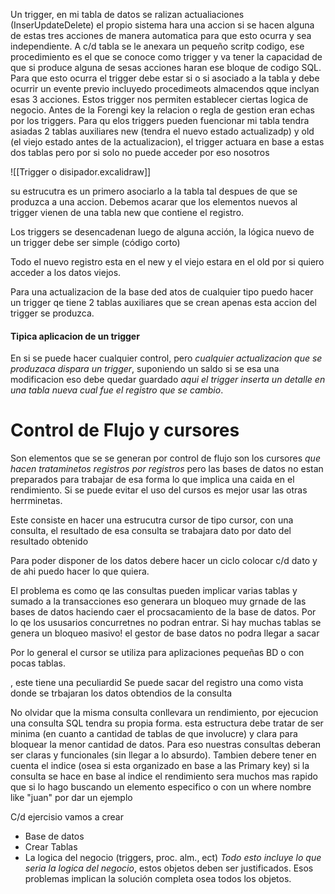 Un trigger, en mi tabla de datos se ralizan actualiaciones (InserUpdateDelete) el propio sistema hara una accion si se hacen alguna de estas tres acciones de manera automatica para que esto ocurra y sea independiente. A c/d tabla se le anexara un pequeño scritp codigo, ese procedimiento es el que se conoce como trigger y va tener la capacidad de que si produce alguna de sesas acciones haran ese bloque de codigo SQL.  Para que esto ocurra el trigger debe estar si o si asociado a la tabla y debe ocurrir un evente previo incluyedo procedimeots almacendos qque inclyan esas 3 acciones.
Estos trigger nos permiten establecer ciertas logica de negocio. Antes de la Forengi key la relacion o regla de gestion eran echas por los triggers. Para qu elos triggers pueden fuencionar mi tabla tendra asiadas 2 tablas auxiliares new (tendra el nuevo estado actualizadp) y old (el viejo estado antes de la actualizacion), el trigger actuara en base a estas dos tablas pero por si solo no puede acceder por eso nosotros   

![[Trigger o disipador.excalidraw]]

su estrucutra es un primero asociarlo a la tabla tal despues de que se produzca a una accion. Debemos acarar que los elementos nuevos al trigger vienen de una tabla new que contiene el registro. 

Los triggers se desencadenan luego de alguna acción, la lógica nuevo de un trigger debe ser simple (código corto)

Todo el nuevo registro esta en el new y el viejo estara en el old por si quiero acceder a los datos viejos. 


Para una actualizacion de la base ded atos de cualquier tipo puedo hacer un trigger qe tiene 2 tablas auxiliares que se crean apenas esta accion del trigger se produzca. 


#### Tipica aplicacion de un trigger

En si se puede hacer cualquier control, pero _cualquier actualizacion que se produzaca dispara un trigger_, suponiendo un saldo si se esa una modificacion eso debe quedar guardado _aqui el trigger inserta un detalle en una tabla nueva cual fue el registro que se cambio_.

# Control de Flujo y cursores 

Son elementos que se se generan por control de flujo son los cursores _que hacen trataminetos registros por registros_ pero las bases de datos no estan preparados para trabajar de esa forma lo que implica una caida en el rendimiento.
Si se puede evitar el uso del cursos es mejor usar las otras herrminetas.

Este consiste en hacer una estrucutra cursor de tipo cursor, con una consulta, el resultado de esa consulta se trabajara dato por dato del resultado obtenido 

Para poder disponer de los datos debere hacer un ciclo colocar c/d dato y de ahi puedo hacer lo que quiera.

El problema es como qe las consultas pueden implicar varias tablas y sumado a la transacciones eso generara un bloqueo muy grnade de las bases de datos haciendo caer el procsacamiento de la base de datos. Por lo qe los ususarios concurretnes no podran entrar. Si hay muchas tablas se genera un bloqueo masivo! el gestor de base datos no podra llegar a sacar


Por lo general el cursor se utiliza para aplizaciones pequeñas BD o con pocas tablas.

, este tiene una peculiardid Se puede sacar del registro una como vista donde se trbajaran los datos obtendios de la consulta


No olvidar que la misma consulta conllevara un rendimiento, por ejecucion una consulta SQL tendra su propia forma. esta estructura debe tratar de ser minima (en cuanto a cantidad de tablas de que involucre) y clara para bloquear la menor cantidad de datos.  Para eso nuestras consultas deberan ser claras y funcionales (sin llegar a lo absurdo). Tambien debere tener en cuenta el indice (osea si esta organizado en base a las Primary key) si la consulta se hace en base al indice el rendimiento sera muchos mas rapido que si lo hago buscando un elemento especifico o con un where nombre like "juan" por dar un ejemplo




C/d ejercisio vamos a crear
- Base de datos
- Crear Tablas
- La logica del negocio (triggers, proc. alm., ect)
_Todo esto incluye lo que seria la logica del negocio_, estos objetos deben ser justificados. Esos problemas implican la solución completa osea todos los objetos. 




